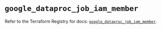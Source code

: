# `google_dataproc_job_iam_member`

Refer to the Terraform Registry for docs: [`google_dataproc_job_iam_member`](https://registry.terraform.io/providers/hashicorp/google-beta/5.35.0/docs/resources/google_dataproc_job_iam_member).
